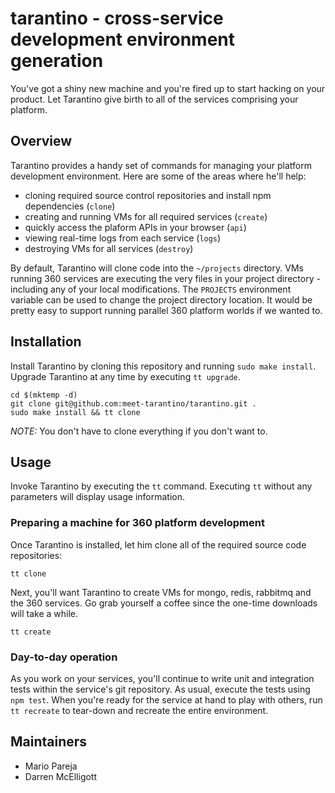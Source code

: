 # tarantino - cross-service development environment generation

You've got a shiny new machine and you're fired up to start hacking on your product. Let Tarantino give birth to all of the services comprising your platform.

## Overview

Tarantino provides a handy set of commands for managing your platform development environment. Here are some of the areas where he'll help:

  + cloning required source control repositories and install npm dependencies (`clone`)
  + creating and running VMs for all required services (`create`)
  + quickly access the plaform APIs in your browser (`api`)
  + viewing real-time logs from each service (`logs`)
  + destroying VMs for all services (`destroy`)

By default, Tarantino will clone code into the `~/projects` directory. VMs running 360 services are executing the very files in your project directory - including any of your local modifications. The `PROJECTS` environment variable can be used to change the project directory location. It would be pretty easy to support running parallel 360 platform worlds if we wanted to.

## Installation

Install Tarantino by cloning this repository and running `sudo make install`. Upgrade Tarantino at any time by executing `tt upgrade`.

```
cd $(mktemp -d)
git clone git@github.com:meet-tarantino/tarantino.git .
sudo make install && tt clone
```

_NOTE:_ You don't have to clone everything if you don't want to.

## Usage

Invoke Tarantino by executing the `tt` command. Executing `tt` without any parameters will display usage information.

### Preparing a machine for 360 platform development

Once Tarantino is installed, let him clone all of the required source code repositories:

    tt clone

Next, you'll want Tarantino to create VMs for mongo, redis, rabbitmq and the 360 services. Go grab yourself a coffee since the one-time downloads will take a while.

    tt create

### Day-to-day operation

As you work on your services, you'll continue to write unit and integration tests within the service's git repository. As usual, execute the tests using `npm test`. When you're ready for the service at hand to play with others, run `tt recreate` to tear-down and recreate the entire environment.

## Maintainers

  + Mario Pareja
  + Darren McElligott 
